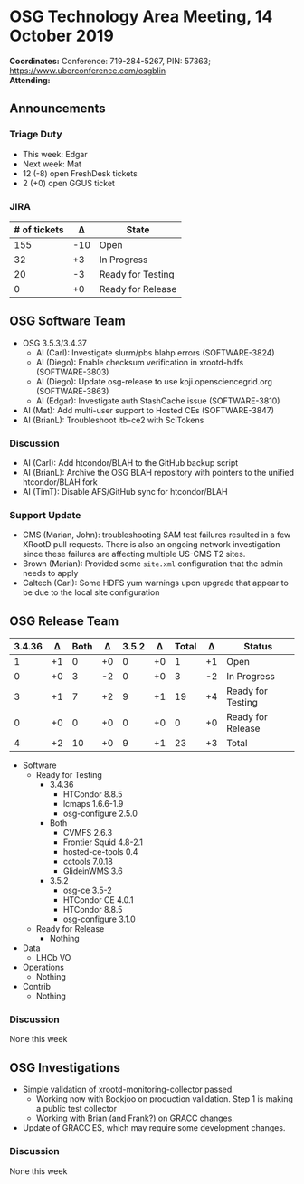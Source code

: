 # OSG Technology Area Meeting, 14 October 2019

**Coordinates:** Conference: 719-284-5267, PIN: 57363; <https://www.uberconference.com/osgblin>  
**Attending:**   


## Announcements


### Triage Duty

-   This week: Edgar
-   Next week: Mat
-   12 (-8) open FreshDesk tickets
-   2 (+0) open GGUS ticket


### JIRA

| # of tickets | &Delta; | State             |
|------------ |------- |----------------- |
| 155          | -10     | Open              |
| 32           | +3      | In Progress       |
| 20           | -3      | Ready for Testing |
| 0            | +0      | Ready for Release |


## OSG Software Team

-   OSG 3.5.3/3.4.37  
    -   AI (Carl): Investigate slurm/pbs blahp errors (SOFTWARE-3824)
    -   AI (Diego): Enable checksum verification in xrootd-hdfs (SOFTWARE-3803)
    -   AI (Diego): Update osg-release to use koji.opensciencegrid.org (SOFTWARE-3863)
    -   AI (Edgar): Investigate auth StashCache issue (SOFTWARE-3810)
-   AI (Mat): Add multi-user support to Hosted CEs (SOFTWARE-3847)
-   AI (BrianL): Troubleshoot itb-ce2 with SciTokens


### Discussion

-   AI (Carl): Add htcondor/BLAH to the GitHub backup script
-   AI (BrianL): Archive the OSG BLAH repository with pointers to the unified htcondor/BLAH fork
-   AI (TimT): Disable AFS/GitHub sync for htcondor/BLAH


### Support Update

-   CMS (Marian, John): troubleshooting SAM test failures resulted in a few XRootD pull requests. There is also an ongoing network investigation since these failures are affecting multiple US-CMS T2 sites.
-   Brown (Marian): Provided some `site.xml` configuration that the admin needs to apply
-   Caltech (Carl): Some HDFS yum warnings upon upgrade that appear to be due to the local site configuration


## OSG Release Team

| 3.4.36 | &Delta; | Both | &Delta; | 3.5.2 | &Delta; | Total | &Delta; | Status            |
| ------ | ------- | ---- | ------- | ----- | ------- | ----- | ------- | ----------------- |
| 1      | +1      | 0    | +0      | 0     | +0      | 1     | +1      | Open              |
| 0      | +0      | 3    | -2      | 0     | +0      | 3     | -2      | In Progress       |
| 3      | +1      | 7    | +2      | 9     | +1      | 19    | +4      | Ready for Testing |
| 0      | +0      | 0    | +0      | 0     | +0      | 0     | +0      | Ready for Release |
| 4      | +2      | 10   | +0      | 9     | +1      | 23    | +3      | Total             |

-   Software  
    -   Ready for Testing  
        -   3.4.36  
            -   HTCondor 8.8.5
            -   lcmaps 1.6.6-1.9
            -   osg-configure 2.5.0
        -   Both  
            -   CVMFS 2.6.3
            -   Frontier Squid 4.8-2.1
            -   hosted-ce-tools 0.4
            -   cctools 7.0.18
            -   GlideinWMS 3.6
        -   3.5.2  
            -   osg-ce 3.5-2
            -   HTCondor CE 4.0.1
            -   HTCondor 8.8.5
            -   osg-configure 3.1.0
    -   Ready for Release  
        -   Nothing
-   Data  
    -   LHCb VO
-   Operations  
    -   Nothing
-   Contrib  
    -   Nothing


### Discussion

None this week  


## OSG Investigations

-   Simple validation of xrootd-monitoring-collector passed.  
    -   Working now with Bockjoo on production validation.  Step 1 is making a public test collector
    -   Working with Brian (and Frank?) on GRACC changes.
-   Update of GRACC ES, which may require some development changes.


### Discussion

None this week

